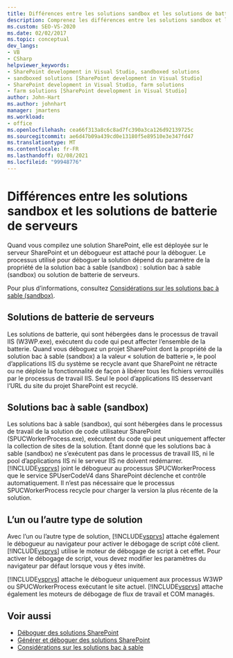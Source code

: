 ```yaml
---
title: Différences entre les solutions sandbox et les solutions de batterie de serveurs | Microsoft Docs
description: Comprenez les différences entre les solutions sandbox et les solutions de batterie de serveurs. Découvrez comment Visual Studio s’approche du débogage avec l’un ou l’autre type de solution.
ms.custom: SEO-VS-2020
ms.date: 02/02/2017
ms.topic: conceptual
dev_langs:
- VB
- CSharp
helpviewer_keywords:
- SharePoint development in Visual Studio, sandboxed solutions
- sandboxed solutions [SharePoint development in Visual Studio]
- SharePoint development in Visual Studio, farm solutions
- farm solutions [SharePoint development in Visual Studio]
author: John-Hart
ms.author: johnhart
manager: jmartens
ms.workload:
- office
ms.openlocfilehash: cea66f313a8c6c8ad7fc390a3ca126d92139725c
ms.sourcegitcommit: ae6d47b09a439cd0e13180f5e89510e3e347fd47
ms.translationtype: MT
ms.contentlocale: fr-FR
ms.lasthandoff: 02/08/2021
ms.locfileid: "99948776"
---
```

# <a name="differences-between-sandboxed-and-farm-solutions"></a>Différences entre les solutions sandbox et les solutions de batterie de serveurs
  Quand vous compilez une solution SharePoint, elle est déployée sur le serveur SharePoint et un débogueur est attaché pour la déboguer. Le processus utilisé pour déboguer la solution dépend du paramètre de la propriété de la solution bac à sable (sandbox) : solution bac à sable (sandbox) ou solution de batterie de serveurs.

 Pour plus d’informations, consultez [Considérations sur les solutions bac à sable (sandbox)](../sharepoint/sandboxed-solution-considerations.md).

## <a name="farm-solutions"></a>Solutions de batterie de serveurs
 Les solutions de batterie, qui sont hébergées dans le processus de travail IIS (W3WP.exe), exécutent du code qui peut affecter l’ensemble de la batterie. Quand vous déboguez un projet SharePoint dont la propriété de la solution bac à sable (sandbox) a la valeur « solution de batterie », le pool d’applications IIS du système se recycle avant que SharePoint ne rétracte ou ne déploie la fonctionnalité de façon à libérer tous les fichiers verrouillés par le processus de travail IIS. Seul le pool d’applications IIS desservant l’URL du site du projet SharePoint est recyclé.

## <a name="sandboxed-solutions"></a>Solutions bac à sable (sandbox)
 Les solutions bac à sable (sandbox), qui sont hébergées dans le processus de travail de la solution de code utilisateur SharePoint (SPUCWorkerProcess.exe), exécutent du code qui peut uniquement affecter la collection de sites de la solution. Étant donné que les solutions bac à sable (sandbox) ne s’exécutent pas dans le processus de travail IIS, ni le pool d’applications IIS ni le serveur IIS ne doivent redémarrer. [!INCLUDE[vsprvs](../sharepoint/includes/vsprvs-md.md)] joint le débogueur au processus SPUCWorkerProcess que le service SPUserCodeV4 dans SharePoint déclenche et contrôle automatiquement. Il n’est pas nécessaire que le processus SPUCWorkerProcess recycle pour charger la version la plus récente de la solution.

## <a name="either-type-of-solution"></a>L’un ou l’autre type de solution
 Avec l’un ou l’autre type de solution, [!INCLUDE[vsprvs](../sharepoint/includes/vsprvs-md.md)] attache également le débogueur au navigateur pour activer le débogage de script côté client. [!INCLUDE[vsprvs](../sharepoint/includes/vsprvs-md.md)] utilise le moteur de débogage de script à cet effet. Pour activer le débogage de script, vous devez modifier les paramètres du navigateur par défaut lorsque vous y êtes invité.

 [!INCLUDE[vsprvs](../sharepoint/includes/vsprvs-md.md)] attache le débogueur uniquement aux processus W3WP ou SPUCWorkerProcess exécutant le site actuel. [!INCLUDE[vsprvs](../sharepoint/includes/vsprvs-md.md)] attache également les moteurs de débogage de flux de travail et COM managés.

## <a name="see-also"></a>Voir aussi
- [Déboguer des solutions SharePoint](../sharepoint/debugging-sharepoint-solutions.md)
- [Générer et déboguer des solutions SharePoint](../sharepoint/building-and-debugging-sharepoint-solutions.md)
- [Considérations sur les solutions bac à sable](../sharepoint/sandboxed-solution-considerations.md)
